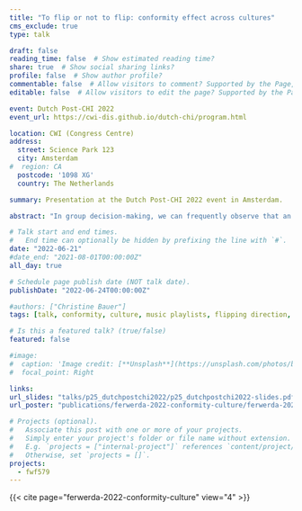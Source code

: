 ```yaml
---
title: "To flip or not to flip: conformity effect across cultures"
cms_exclude: true
type: talk

draft: false
reading_time: false  # Show estimated reading time?
share: true  # Show social sharing links?
profile: false  # Show author profile?
commentable: false  # Allow visitors to comment? Supported by the Page, Post, and Docs content types.
editable: false  # Allow visitors to edit the page? Supported by the Page, Post, and Docs content types.

event: Dutch Post-CHI 2022
event_url: https://cwi-dis.github.io/dutch-chi/program.html

location: CWI (Congress Centre)
address:
  street: Science Park 123 
  city: Amsterdam
#  region: CA
  postcode: '1098 XG'
  country: The Netherlands

summary: Presentation at the Dutch Post-CHI 2022 event in Amsterdam.

abstract: "In group decision-making, we can frequently observe that an individual adapts their behavior or belief to fit in with the group’s majority opinion. This phenomenon has been widely observed to exist especially against an objectively correct answer—in face-to-face and online interaction alike. To a lesser extent, studies have investigated the conformity effect in settings based on personal opinions and feelings; thus, in settings where an objectively right or wrong answer does not exist. In such settings, the direction of conformity tends to play a role in whether an individual will conform. While cultural differences in conformity behavior have been observed repeatedly in settings with an objectively correct answer, the role of culture has not been explored yet for settings with subjective topics. Hence, the focus of this study is on how conformity develops across cultures for such cases. We developed an online experiment in which participants needed to reach a positive group consensus on adding a song to a music playlist. After seeing the group members’ ratings, the participants had the opportunity to revise their own. Our findings suggest that the willingness to flip to a positive outcome was far less than to a negative outcome. Overall, conformity behavior was far less pronounced for participants from the United Kingdom compared to participants from India."

# Talk start and end times.
#   End time can optionally be hidden by prefixing the line with `#`.
date: "2022-06-21" 
#date_end: "2021-08-01T00:00:00Z"
all_day: true

# Schedule page publish date (NOT talk date).
publishDate: "2022-06-24T00:00:00Z"

#authors: ["Christine Bauer"]
tags: [talk, conformity, culture, music playlists, flipping direction, chi-nl, chi]

# Is this a featured talk? (true/false)
featured: false

#image:
#  caption: 'Image credit: [**Unsplash**](https://unsplash.com/photos/bzdhc5b3Bxs)'
#  focal_point: Right

links:
url_slides: "talks/p25_dutchpostchi2022/p25_dutchpostchi2022-slides.pdf"
url_poster: "publications/ferwerda-2022-conformity-culture/ferwerda-2022-conformity-culture-poster.pdf"

# Projects (optional).
#   Associate this post with one or more of your projects.
#   Simply enter your project's folder or file name without extension.
#   E.g. `projects = ["internal-project"]` references `content/project/deep-learning/index.md`.
#   Otherwise, set `projects = []`.
projects:
  - fwf579
---
```


{{< cite page="ferwerda-2022-conformity-culture" view="4" >}}
